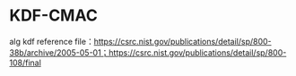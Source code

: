 # KDF-CMAC
alg kdf
reference file：https://csrc.nist.gov/publications/detail/sp/800-38b/archive/2005-05-01；https://csrc.nist.gov/publications/detail/sp/800-108/final
